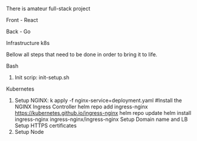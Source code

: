 There is amateur full-stack project 

Front - React

Back - Go

Infrastructure k8s

Bellow all steps that need to be done in order to bring it to life. 

Bash
1) Init scrip: init-setup.sh

Kubernetes
1) Setup NGINX:
    k apply -f nginx-service+deployment.yaml 
    #Install the NGINX Ingress Controller
    helm repo add ingress-nginx https://kubernetes.github.io/ingress-nginx
    helm repo update
    helm install ingress-nginx ingress-nginx/ingress-nginx
    Setup Domain name and LB
    Setup HTTPS certificates
2) Setup Node

